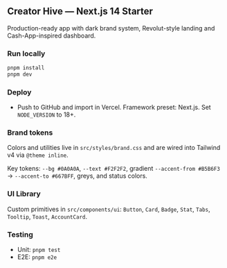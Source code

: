 ## Creator Hive — Next.js 14 Starter

Production-ready app with dark brand system, Revolut-style landing and Cash-App-inspired dashboard.

### Run locally
```bash
pnpm install
pnpm dev
```

### Deploy
- Push to GitHub and import in Vercel. Framework preset: Next.js. Set `NODE_VERSION` to 18+.

### Brand tokens
Colors and utilities live in `src/styles/brand.css` and are wired into Tailwind v4 via `@theme inline`.

Key tokens: `--bg #0A0A0A`, `--text #F2F2F2`, gradient `--accent-from #B5B6F3` → `--accent-to #667BFF`, greys, and status colors.

### UI Library
Custom primitives in `src/components/ui`: `Button`, `Card`, `Badge`, `Stat`, `Tabs`, `Tooltip`, `Toast`, `AccountCard`.

### Testing
- Unit: `pnpm test`
- E2E: `pnpm e2e`

